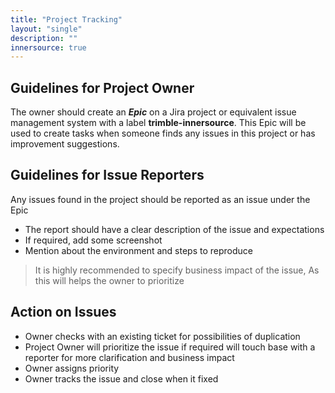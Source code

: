 ```yaml
---
title: "Project Tracking"
layout: "single"
description: ""
innersource: true
---
```


## Guidelines for Project Owner

The owner should create an **_Epic_** on a Jira project or equivalent issue management system with a label **trimble-innersource**. This Epic will be used to create tasks when someone finds any issues in this project or has improvement suggestions.

## Guidelines for Issue Reporters

Any issues found in the project should be reported as an issue under the Epic

- The report should have a clear description of the issue and expectations
- If required, add some screenshot
- Mention about the environment and steps to reproduce

> It is highly recommended to specify business impact of the issue, As this will helps the owner to prioritize

## Action on Issues

- Owner checks with an existing ticket for possibilities of duplication
- Project Owner will prioritize the issue if required will touch base with a reporter for more clarification and business impact
- Owner assigns priority
- Owner tracks the issue and close when it fixed
